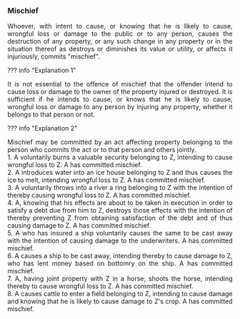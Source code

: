 ### Mischief
<div style="text-align: justify">

Whoever, with intent to cause, or knowing that he is likely to cause, wrongful loss or damage to the public or to any person, causes the destruction of any property, or any such change in any property or in the situation thereof as destroys or diminishes its value or utility, or affects it injuriously, commits "mischief".

</div>

??? info "Explanation 1"
    <div style="text-align: justify"> It is not essential to the offence of mischief that the offender intend to cause loss or damage to the owner of the property injured or destroyed. It is sufficient if he intends to cause, or knows that he is likely to cause, wrongful loss or damage to any person by injuring any property, whether it belongs to that person or not.

??? info "Explanation 2"
    <div style="text-align: justify"> Mischief may be committed by an act affecting property belonging to the person who commits the act or to that person and others jointly.
    <div style="text-align: justify"> 1. A voluntarily burns a valuable security belonging to Z, intending to cause wrongful loss to Z. A has committed mischief.
    <div style="text-align: justify"> 2. A introduces water into an ice house belonging to Z and thus causes the ice to melt, intending wrongful loss to Z. A has committed mischief.
    <div style="text-align: justify"> 3. A voluntarily throws into a river a ring belonging to Z with the intention of thereby causing wrongful loss to Z. A has committed mischief.
    <div style="text-align: justify"> 4. A, knowing that his effects are about to be taken in execution in order to satisfy a debt due from him to Z, destroys those effects with the intention of thereby preventing Z from obtaining satisfaction of the debt and of thus causing damage to Z. A has committed mischief.
    <div style="text-align: justify"> 5. A who has insured a ship voluntarily causes the same to be cast away with the intention of causing damage to the underwriters. A has committed mischief.
    <div style="text-align: justify"> 6. A causes a ship to be cast away, intending thereby to cause damage to Z, who has lent money based on bottomry on the ship. A has committed mischief.
    <div style="text-align: justify"> 7. A, having joint property with Z in a horse, shoots the horse, intending thereby to cause wrongful loss to Z. A has committed mischief.
    <div style="text-align: justify"> 8. A causes cattle to enter a field belonging to Z, intending to cause damage and knowing that he is likely to cause damage to Z's crop. A has committed mischief.

